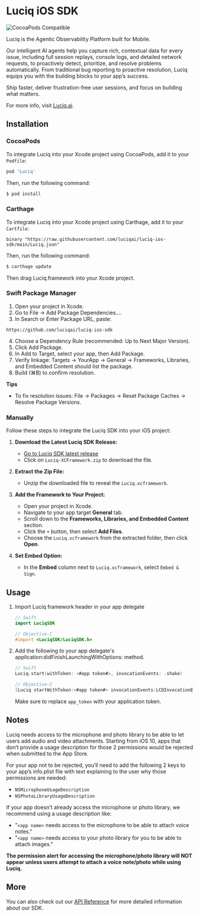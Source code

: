 # Luciq iOS SDK
![CocoaPods Compatible](https://img.shields.io/cocoapods/v/Luciq.svg)

Luciq is the Agentic Observability Platform built for Mobile.

Our intelligent AI agents help you capture rich, contextual data for every issue, including full session replays, console logs, and detailed network requests, to proactively detect, prioritize, and resolve problems automatically. From traditional bug reporting to proactive resolution, Luciq equips you with the building blocks to your app’s success.

Ship faster, deliver frustration-free user sessions, and focus on building what matters.

For more info, visit [Luciq.ai](https://luciq.ai/).

## Installation

### CocoaPods

To integrate Luciq into your Xcode project using CocoaPods, add it to your `Podfile`:

```ruby
pod 'Luciq'
```

Then, run the following command:

```bash
$ pod install
```

### Carthage

To integrate Luciq into your Xcode project using Carthage, add it to your `Cartfile`:

```
binary "https://raw.githubusercontent.com/luciqai/luciq-ios-sdk/main/Luciq.json"
```

Then, run the following command:

```bash
$ carthage update
```

Then drag Luciq.framework into your Xcode project.

### Swift Package Manager

1. Open your project in Xcode.
2. Go to File → Add Package Dependencies….
3. In Search or Enter Package URL, paste:
```
https://github.com/luciqai/luciq-ios-sdk
```
4. Choose a Dependency Rule (recommended: Up to Next Major Version).
5. Click Add Package.
6. In Add to Target, select your app, then Add Package.
7. Verify linkage: Targets → YourApp → General → Frameworks, Libraries, and Embedded Content should list the package.
8. Build (⌘B) to confirm resolution.

**Tips**
- To fix resolution issues: File → Packages → Reset Package Caches → Resolve Package Versions.

### Manually

Follow these steps to integrate the Luciq SDK into your iOS project:

1. **Download the Latest Luciq SDK Release:**
   - [Go to Luciq SDK latest release](https://github.com/luciqai/luciq-ios-sdk/releases/latest)
   - Click on `Luciq-XCFramework.zip` to download the file.

2. **Extract the Zip File:**
   - Unzip the downloaded file to reveal the `Luciq.xcframework`.

3. **Add the Framework to Your Project:**
   - Open your project in Xcode.
   - Navigate to your app target **General** tab.
   - Scroll down to the **Frameworks, Libraries, and Embedded Content** section.
   - Click the `+` button, then select **Add Files**.
   - Choose the `Luciq.xcframework` from the extracted folder, then click **Open**.

4. **Set Embed Option:**
   - In the **Embed** column next to `Luciq.xcframework`, select `Embed & Sign`.

## Usage

1. Import Luciq framework header in your app delegate

    ```swift
    // Swift
    import LuciqSDK
    ```
    
    ```objective-c
    // Objective-C
    #import <LuciqSDK/LuciqSDK.h>
    ```

2. Add the following to your app delegate's application:didFinishLaunchingWithOptions: method.
    
    ```swift
    // Swift
    Luciq.start(withToken: <#app token#>, invocationEvents: .shake)
    ```
    ```objective-c
    // Objective-C
    [Luciq startWithToken:<#app token#> invocationEvents:LCQInvocationEventShake];
    ```
    Make sure to replace `app_token` with your application token.

## Notes
Luciq needs access to the microphone and photo library to be able to let users add audio and video attachments. Starting from iOS 10, apps that don’t provide a usage description for those 2 permissions would be rejected when submitted to the App Store.

For your app not to be rejected, you’ll need to add the following 2 keys to your app’s info.plist file with text explaining to the user why those permissions are needed:

* `NSMicrophoneUsageDescription`
* `NSPhotoLibraryUsageDescription`

If your app doesn’t already access the microphone or photo library, we recommend using a usage description like:

* "`<app name>` needs access to the microphone to be able to attach voice notes."
* "`<app name>` needs access to your photo library for you to be able to attach images."

**The permission alert for accessing the microphone/photo library will NOT appear unless users attempt to attach a voice note/photo while using Luciq.**
    
## More

You can also check out our [API Reference](https://docs.luciq.ai/docs/ios-overview) for more detailed information about our SDK.